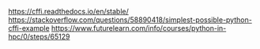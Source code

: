 https://cffi.readthedocs.io/en/stable/
https://stackoverflow.com/questions/58890418/simplest-possible-python-cffi-example
https://www.futurelearn.com/info/courses/python-in-hpc/0/steps/65129
